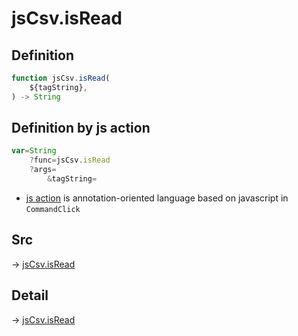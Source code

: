 # jsCsv.isRead

## Definition

```js.js
function jsCsv.isRead(
	${tagString},
) -> String
```


## Definition by js action

```js.js
var=String
	?func=jsCsv.isRead
	?args=
		&tagString=
```

- [js action](#) is annotation-oriented language based on javascript in `CommandClick`

## Src

-> [jsCsv.isRead](https://github.com/puutaro/CommandClick/blob/master/app/src/main/java/com/puutaro/commandclick/fragment_lib/terminal_fragment/js_interface/JsCsv.kt#L40)

## Detail

-> [jsCsv.isRead](https://github.com/puutaro/CommandClick/blob/master/md/developer/js_interface/details/JsCsv/isRead.md)
